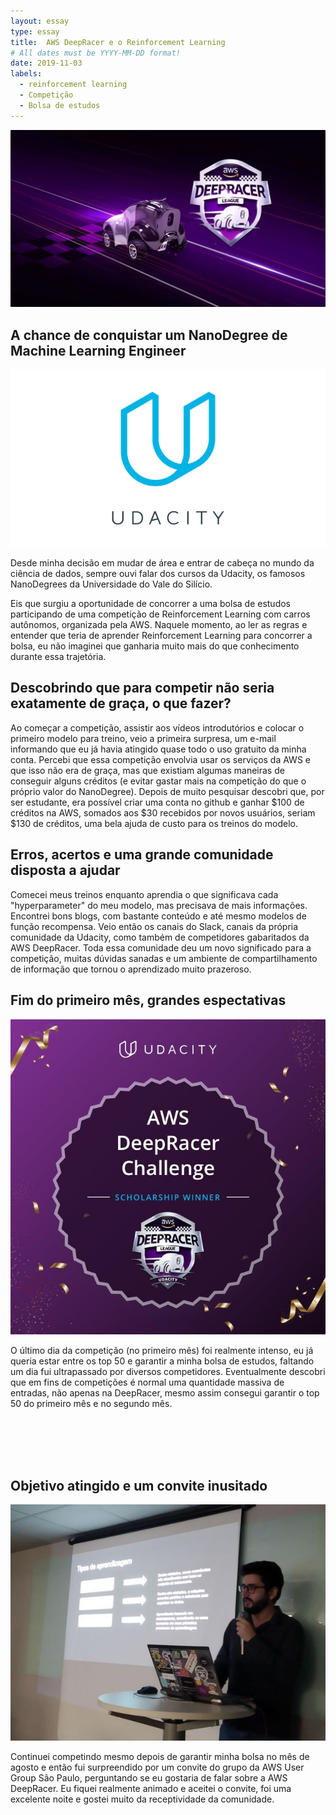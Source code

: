 ```yaml
---
layout: essay
type: essay
title:  AWS DeepRacer e o Reinforcement Learning
# All dates must be YYYY-MM-DD format!
date: 2019-11-03
labels:
  - reinforcement learning
  - Competição
  - Bolsa de estudos
---
```

<img class="ui rounded image" src="../images/aws_deepracer_logo.jpeg">

## A chance de conquistar um NanoDegree de Machine Learning Engineer
<img class="ui medium right floated rounded image" src="../images/udacity_logo.jpg">
<p>Desde minha decisão em mudar de área e entrar de cabeça no mundo da ciência de dados, sempre ouvi falar dos cursos da Udacity, os famosos NanoDegrees da Universidade do Vale do Silício. </p>
<p>Eis que surgiu a oportunidade de concorrer a uma bolsa de estudos participando de uma competição de Reinforcement Learning com carros autônomos, organizada pela AWS. Naquele momento, ao ler as regras e entender que teria de aprender Reinforcement Learning para concorrer a bolsa, eu não imaginei que ganharia muito mais do que conhecimento durante essa trajetória.</p>



## Descobrindo que para competir não seria exatamente de graça, o que fazer?

<p>Ao começar a competição, assistir aos vídeos introdutórios e colocar o primeiro modelo para treino, veio a primeira surpresa, um e-mail informando que eu já havia atingido quase todo o uso gratuito da minha conta. 
Percebi que essa competição envolvia usar os serviços da AWS e que isso não era de graça, mas que existiam algumas maneiras de conseguir alguns créditos (e evitar gastar mais na competição do que o próprio valor do NanoDegree). Depois de muito pesquisar descobri que, por ser estudante, era possível criar uma conta no github e ganhar $100 de créditos na AWS, somados aos $30 recebidos por novos usuários, seriam $130 de créditos, uma bela ajuda de custo para os treinos do modelo.</p>




## Erros, acertos e uma grande comunidade disposta a ajudar

<p>Comecei meus treinos enquanto aprendia o que significava cada "hyperparameter" do meu modelo, mas precisava de mais informações. Encontrei bons blogs, com bastante conteúdo e até mesmo modelos de função recompensa. Veio então os canais do Slack, canais da própria comunidade da Udacity, como também de competidores gabaritados da AWS DeepRacer. Toda essa comunidade deu um novo significado para a competição, muitas dúvidas sanadas e um ambiente de compartilhamento de informação que tornou o aprendizado muito prazeroso.</p>


## Fim do primeiro mês, grandes espectativas
<img class="ui medium left floated rounded image" src="../images/sch_winner.jpg">
<p>O último dia da competição (no primeiro mês) foi realmente intenso, eu já queria estar entre os top 50 e garantir a minha bolsa de estudos, faltando um dia fui ultrapassado por diversos competidores. Eventualmente descobri que em fins de competições é normal uma quantidade massiva de entradas, não apenas na DeepRacer, mesmo assim consegui garantir o top 50 do primeiro mês e no segundo mês.</p>
<br>
<br>
<br>
<br>

## Objetivo atingido e um convite inusitado
<img class="ui medium right floated rounded image" src="../images/600_485196066.jpeg">
<p>Continuei competindo mesmo depois de garantir minha bolsa no mês de agosto e então fui surpreendido por um convite do grupo da AWS User Group São Paulo, perguntando se eu gostaria de falar sobre a AWS DeepRacer. Eu fiquei realmente animado e aceitei o convite, foi uma excelente noite e gostei muito da receptividade da comunidade.</p>
